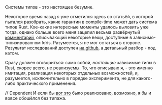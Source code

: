 Системы типов - это настоящее безумие.

Некоторое время назад я уже отметился здесь со статьёй, в которой пытался разобрать, какие гарантии в compile-time может дать система типов Rust. Кое-какие интересные моменты удалось выловить уже тогда, однако больше всего меня зацепил весьма развёрнутый [комментарий](https://habr.com/ru/post/468145/#comment_20652891), описывающий некоторые вещи, доступные в зависимо-типизированном Idris.
Разумеется, я не мог остаться в стороне. Результат исследований доступен [на github](https://github.com/Cerberuser/dependent-typecheck), а детальный разбор - под катом.

<cut/>

Сразу должен оговориться: само собой, *настоящие* зависимые типы в Rust, скорее всего, не реализуемы. То, что описываю я, - это именно имитация, реализация некоторых отдельных возможностей, и, разумеется, исключительно в порядке эксперимента, не для какого-либо практического применения.

// Dependent
И если бы [вот это](https://github.com/rust-lang/rust/issues/8995) было реализовано, возможно, я бы и вовсе обошёлся без типажа.